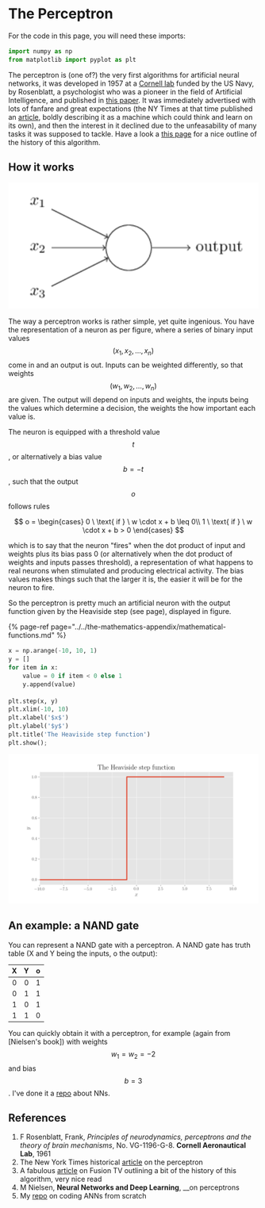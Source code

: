 # The Perceptron

For the code in this page, you will need these imports:

```python
import numpy as np
from matplotlib import pyplot as plt
```

The perceptron is \(one of?\) the very first algorithms for artificial neural networks, it was developed in 1957 at a [Cornell lab](https://en.wikipedia.org/wiki/Calspan) funded by the US Navy, by Rosenblatt, a psychologist who was a pioneer in the field of Artificial Intelligence, and published in [this paper](the-perceptron.md#references). It was immediately advertised with lots of fanfare and great expectations \(the NY Times at that time published an [article](the-perceptron.md#references), boldly describing it as a machine which could think and learn on its own\), and then the interest in it declined due to the unfeasability of many tasks it was supposed to tackle. Have a look a [this page](the-perceptron.md#references) for a nice outline of the history of this algorithm.

## How it works

![Image from Nielsen&apos;s book, which inspired most of the writing here.](../../.gitbook/assets/perceptron.png)

The way a perceptron works is rather simple, yet quite ingenious. You have the representation of a neuron as per figure, where a series of binary input values$$(x_1, x_2, \ldots, x_n)$$come in and an output is out. Inputs can be weighted differently, so that weights$$(w_1, w_2, \ldots, w_n)$$are given. The output will depend on inputs and weights, the inputs being the values which determine a decision, the weights the how important each value is.

The neuron is equipped with a threshold value$$t$$, or alternatively a bias value$$b=-t$$, such that the output$$o$$follows rules

$$
o = \begin{cases}
0 \ \text{ if } \ w \cdot x + b \leq 0\\
1 \ \text{ if } \ w \cdot x + b > 0
\end{cases}
$$

which is to say that the neuron "fires" when the dot product of input and weights plus its bias pass 0 \(or alternatively when the dot product of weights and inputs passes threshold\), a representation of what happens to real neurons when stimulated and producing electrical activity. The bias values makes things such that the larger it is, the easier it will be for the neuron to fire.

So the perceptron is pretty much an artificial neuron with the output function given by the Heaviside step \(see page\), displayed in figure.

{% page-ref page="../../the-mathematics-appendix/mathematical-functions.md" %}

```python
x = np.arange(-10, 10, 1)
y = []
for item in x:
    value = 0 if item < 0 else 1
    y.append(value)

plt.step(x, y)
plt.xlim(-10, 10)
plt.xlabel('$x$')
plt.ylabel('$y$')
plt.title('The Heaviside step function')
plt.show();
```

![](../../.gitbook/assets/heaviside.png)

## An example: a NAND gate

You can represent a NAND gate with a perceptron. A NAND gate has truth table \(X and Y being the inputs, o the output\):

| X | Y | o |
| :---: | :---: | :---: |
| 0 | 0 | 1 |
| 0 | 1 | 1 |
| 1 | 0 | 1 |
| 1 | 1 | 0 |

You can quickly obtain it with a perceptron, for example \(again from \[Nielsen's book\]\) with weights $$w_1=w_2=-2$$ and bias $$b=3$$. I've done it a [repo](the-perceptron.md#references) about NNs.

## References

1.  F Rosenblatt, Frank, _Principles of neurodynamics, perceptrons and the theory of brain mechanisms_, No. VG-1196-G-8. **Cornell Aeronautical Lab**, 1961
2.  The New York Times historical [article](http://www.nytimes.com/1958/07/08/archives/new-navy-device-learns-by-doing-psychologist-shows-embryo-of.html) on the perceptron
3.  A fabulous [article](http://fusion.net/story/54904/thinking-computer-perceptron/?curator=MediaREDEF) on Fusion TV outlining a bit of the history of this algorithm, very nice read
4.  M Nielsen, **Neural Networks and Deep Learning**, __on perceptrons
5.  My [repo](https://github.com/martinapugliese/neural-nets-compilation) on coding ANNs from scratch


